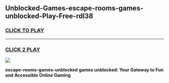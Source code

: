
## Unblocked-Games-escape-rooms-games-unblocked-Play-Free-rdl38
<h3>
<a href="https://premium76.site?title=escape-rooms-games-unblocked&ref=24M">CLICK TO PLAY</a></h3>
<hr>

<h3>
<a href="https://premium76.site?title=escape-rooms-games-unblocked&ref=24M">CLICK 2 PLAY</a>
  
</h3>

<a href="https://premium76.site?title=escape-rooms-games-unblocked&ref=24M"><img src="https://clearcache.store/games.png"></a>


**escape-rooms-games-unblocked games unblocked: Your Gateway to Fun and Accessible Online Gaming**
